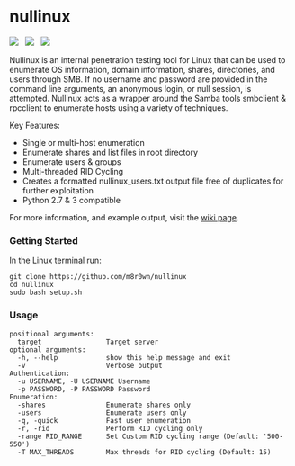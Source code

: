 # nullinux
![](https://img.shields.io/badge/Python-2.7%20&%203+-blue.svg)&nbsp;&nbsp;
![](https://img.shields.io/badge/License-MIT-green.svg)&nbsp;&nbsp;
[![](https://img.shields.io/badge/Demo-Youtube-red.svg)](https://www.youtube.com/watch?v=YpWCnoGvT4Y)&nbsp;&nbsp;

Nullinux is an internal penetration testing tool for Linux that can be used to enumerate OS information, domain information, shares, directories, and users through SMB. If no username and password are provided in the command line arguments, an anonymous login, or null session, is attempted. Nullinux acts as a wrapper around the Samba tools smbclient & rpcclient to enumerate hosts using a variety of techniques.

Key Features:
* Single or multi-host enumeration
* Enumerate shares and list files in root directory
* Enumerate users & groups
* Multi-threaded RID Cycling
* Creates a formatted nullinux_users.txt output file free of duplicates for further exploitation
* Python 2.7 & 3 compatible

For more information, and example output, visit the [wiki page](https://github.com/m8r0wn/nullinux/wiki).

### Getting Started
In the Linux terminal run:
```
git clone https://github.com/m8r0wn/nullinux
cd nullinux
sudo bash setup.sh
```

### Usage
```
positional arguments:
  target                Target server
optional arguments:
  -h, --help            show this help message and exit
  -v                    Verbose output
Authentication:
  -u USERNAME, -U USERNAME Username
  -p PASSWORD, -P PASSWORD Password
Enumeration:
  -shares               Enumerate shares only
  -users                Enumerate users only
  -q, -quick            Fast user enumeration
  -r, -rid              Perform RID cycling only
  -range RID_RANGE      Set Custom RID cycling range (Default: '500-550')
  -T MAX_THREADS        Max threads for RID cycling (Default: 15)
  ```
